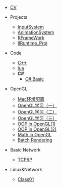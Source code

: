 <!-- docs/_sidebar.md -->

* [CV](/README.md)

* Projects
    * [InputSystem](/Proj/InputSystem/)
    * [AnimationSystem](/Proj/AnimationSystem/)
    * [RFrameWork](/Proj/RFrameWork/)
    * [IlRuntime_Proj](/Proj/ILR_FrameWork/)

* Code
    * [C++](/Code/C++/)
    * [lua](/Code/lua/)
    * **C#**
        * [C# Basic](/Code/CS/)
* OpenGL
    * [Mac环境配置](/Notes/OpenGL/SetEnvironment/)
    * [OpenGL学习（一）](/Notes/OpenGL/01/)
    * [OpenGL学习（二）](/Notes/OpenGL/02/)
    * [OpenGL学习（三）](/Notes/OpenGL/03/)
    * [OOP in OpenGL(1)](/Notes/OpenGL/04/)
    * [OOP in OpenGL(2)](/Notes/OpenGL/05/)
    * [Math in OpenGL](/Notes/OpenGL/06/)
    * [Batch Rendering](/Notes/OpenGL/07/)
* Basic Network
    * [TCP/IP](/Notes/NetworkBasic/01/)

* Linux&Network
    * [Class01](/Notes/Linux%20and%20Network/Class01/)


